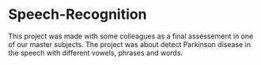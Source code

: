 # Speech-Recognition
This project was made with some colleagues as a final assessement in one of our master subjects.
The project was about detect Parkinson disease in the speech with different vowels, phrases and words. 
